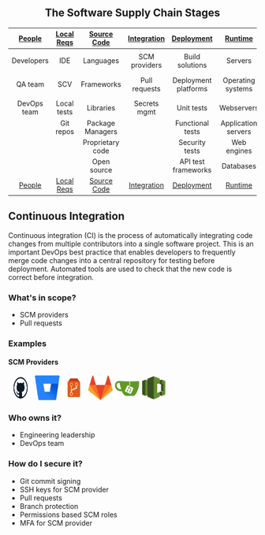 <center>

## The Software Supply Chain Stages

| [People](docs/PEOPLE.md) | [Local Reqs](docs/LOCAL.md) | [Source Code](docs/CODE.md) | [Integration](docs/INTEGRATION.md) | [Deployment](docs/DEPLOYMENT.md) | [Runtime](docs/RUNTIME.md) | [Hardware](docs/HARDWARE.md) | [DNS](docs/DNS.md)  | [Services](docs/SERVICES.md) | [Cloud](docs/CLOUD.md)
| :---------: | :----------: | :--------------: | :-----------: | :------------------: | :-----------------: | :---------: | :------: | :----------------: | :---------:
|             |              |                  |               |                      |                     |             |          |                    |                 |
| Developers  | IDE          | Languages        | SCM providers | Build solutions      | Servers             | Embedded PC | URL      | SaaS solutions     | CDN             |
| QA team     | SCV          | Frameworks       | Pull requests | Deployment platforms | Operating systems   | PCB         | hostname | Third party APIs   | Cloud services  |
| DevOps team | Local tests  | Libraries        | Secrets mgmt  | Unit tests           | Webservers          | USB dongle  |          | Payment gateways   |                 |
|             | Git repos    | Package Managers |               | Functional tests     | Application servers | GPU/CPU     |          | Identity Providers |                 |
|             |              | Proprietary code |               | Security tests       | Web engines         |             |          | Analytics          |                 |
|             |              | Open source      |               | API test frameworks  | Databases           |             |          |                    |                 |
| [People](docs/PEOPLE.md) | [Local Reqs](docs/LOCAL.md) | [Source Code](docs/CODE.md) | [Integration](docs/INTEGRATION.md) | [Deployment](docs/DEPLOYMENT.md) | [Runtime](docs/RUNTIME.md) | [Hardware](docs/HARDWARE.md) | [DNS](docs/DNS.md)  | [Services](docs/SERVICES.md) | [Cloud](docs/CLOUD.md)

</center>

## Continuous Integration

Continuous integration (CI) is the process of automatically integrating code changes from multiple contributors into a single software project. This is an important DevOps best practice that enables developers to frequently merge code changes into a central repository for testing before deployment. Automated tools are used to check that the new code is correct before integration.

### What's in scope?

* SCM providers
* Pull requests

### Examples

#### SCM Providers

<img src="images/github.svg" width="50" height="50" title="GitHub">  <img src="images/bitbucket.svg" width="50" height="50" title="Bitbucket">  <img src="images/azure-repos.png" width="50" height="50" title="Azure Repos"> <img src="images/gitlab.svg" width="50" height="50" title="GitLab">  <img src="images/gitea.png" width="50" height="50" title="Gitea">  <img src="images/codecommit.png" width="50" height="50" title="CodeCommit">

### Who owns it?

* Engineering leadership
* DevOps team

### How do I secure it?

* Git commit signing
* SSH keys for SCM provider
* Pull requests
* Branch protection
* Permissions based SCM roles
* MFA for SCM provider

